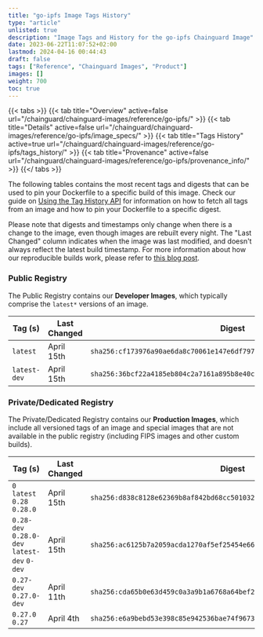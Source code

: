 ```yaml
---
title: "go-ipfs Image Tags History"
type: "article"
unlisted: true
description: "Image Tags and History for the go-ipfs Chainguard Image"
date: 2023-06-22T11:07:52+02:00
lastmod: 2024-04-16 00:44:43
draft: false
tags: ["Reference", "Chainguard Images", "Product"]
images: []
weight: 700
toc: true
---
```


{{< tabs >}}
{{< tab title="Overview" active=false url="/chainguard/chainguard-images/reference/go-ipfs/" >}}
{{< tab title="Details" active=false url="/chainguard/chainguard-images/reference/go-ipfs/image_specs/" >}}
{{< tab title="Tags History" active=true url="/chainguard/chainguard-images/reference/go-ipfs/tags_history/" >}}
{{< tab title="Provenance" active=false url="/chainguard/chainguard-images/reference/go-ipfs/provenance_info/" >}}
{{</ tabs >}}

The following tables contains the most recent tags and digests that can be used to pin your Dockerfile to a specific build of this image. Check our guide on [Using the Tag History API](/chainguard/chainguard-images/using-the-tag-history-api/) for information on how to fetch all tags from an image and how to pin your Dockerfile to a specific digest.

Please note that digests and timestamps only change when there is a change to the image, even though images are rebuilt every night. The "Last Changed" column indicates when the image was last modified, and doesn't always reflect the latest build timestamp. For more information about how our reproducible builds work, please refer to [this blog post](https://www.chainguard.dev/unchained/reproducing-chainguards-reproducible-image-builds).

### Public Registry
The Public Registry contains our **Developer Images**, which typically comprise the `latest*` versions of an image.

| Tag (s)       | Last Changed | Digest                                                                    |
|---------------|--------------|---------------------------------------------------------------------------|
|  `latest`     | April 15th   | `sha256:cf173976a90ae6da8c70061e147e6df79753f3adfc93e6d8f52f705a94973d67` |
|  `latest-dev` | April 15th   | `sha256:36bcf22a4185eb804c2a7161a895b8e40c43e49447c2b0c19dae95206c32d682` |


### Private/Dedicated Registry
The Private/Dedicated Registry contains our **Production Images**, which include all versioned tags of an image and special images that are not available in the public registry (including FIPS images and other custom builds).

| Tag (s)                                       | Last Changed | Digest                                                                    |
|-----------------------------------------------|--------------|---------------------------------------------------------------------------|
|  `0` `latest` `0.28` `0.28.0`                 | April 15th   | `sha256:d838c8128e62369b8af842bd68cc501032df178a3e67c731501e97bf8c271818` |
|  `0.28-dev` `0.28.0-dev` `latest-dev` `0-dev` | April 15th   | `sha256:ac6125b7a2059acda1270af5ef25454e66ab25a82adaee578ccc27c34046bddd` |
|  `0.27-dev` `0.27.0-dev`                      | April 11th   | `sha256:cda65b0e63d459c0a3a9b1a6768a64bef270d8f355958174472708b3a6bae4a8` |
|  `0.27.0` `0.27`                              | April 4th    | `sha256:e6a9bebd53e398c85e942536bae74f9673bd0864835047c3e5afe97dd7fb1fb3` |

